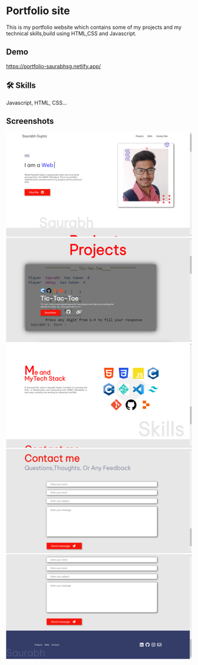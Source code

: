 # Portfolio site

This is my portfolio website which contains some of my projects and my technical skills,build using HTML,CSS and Javascript.




## Demo

https://portfolio-saurabhsg.netlify.app/



## 🛠 Skills
Javascript, HTML, CSS...




## Screenshots

<div style = "display = "grid"">
<img src = "Screenshot (200).png">
<img src = "Screenshot (196).png"  alt = "Screenshots">
<img src = "Screenshot (197).png"  alt = "Screenshots">
<img src = "Screenshot (198).png"   alt = "Screenshots">
<img src = "Screenshot (199).png" alt = "Screenshots">
</div>



